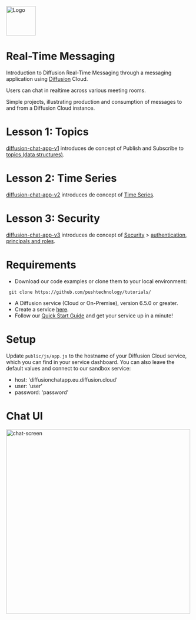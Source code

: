 <img src="https://www.pushtechnology.com/wp-content/themes/pushtechnology/img/diffusion-padding-bottom.png" height="80" title="Logo">

# Real-Time Messaging

Introduction to Diffusion Real-Time Messaging through a messaging application using [Diffusion](https://www.pushtechnology.com/product-overview) Cloud.

Users can chat in realtime across various meeting rooms.

Simple projects, illustrating production and consumption of messages to and from a Diffusion Cloud instance.

# Lesson 1: Topics
[diffusion-chat-app-v1](https://github.com/pushtechnology/tutorials/tree/master/messaging/diffusion-chat-app-v1) introduces de concept of Publish and Subscribe to [topics (data structures)](https://docs.pushtechnology.com/docs/6.5.1/manual/html/introduction/overview/topics_data.html).

# Lesson 2: Time Series
[diffusion-chat-app-v2](https://github.com/pushtechnology/tutorials/tree/master/messaging/diffusion-chat-app-v2) introduces de concept of [Time Series](https://docs.pushtechnology.com/docs/6.5.1/manual/html/designguide/data/topics/timeseries_topics.html).

# Lesson 3: Security
[diffusion-chat-app-v3](https://github.com/pushtechnology/tutorials/tree/master/messaging/diffusion-chat-app-v3) introduces de concept of [Security](https://docs.pushtechnology.com/docs/6.5.1/manual/html/designguide/security/c_security.html) > [authentication, principals and roles](https://docs.pushtechnology.com/docs/6.5.1/manual/html/designguide/security/useraccess/atn_model.html).


# Requirements

*  Download our code examples or clone them to your local environment:
```
 git clone https://github.com/pushtechnology/tutorials/
```
* A Diffusion service (Cloud or On-Premise), version 6.5.0 or greater.
* Create a service [here](https://management.ad.diffusion.cloud/).
* Follow our [Quick Start Guide](https://docs.pushtechnology.com/quickstart/#diffusion-cloud-quick-start) and get your service up in a minute!

# Setup

Update `public/js/app.js` to the hostname of your Diffusion Cloud service, which you can find in your service dashboard.
You can also leave the default values and connect to our sandbox service:
* host: 'diffusionchatapp.eu.diffusion.cloud'
* user: 'user'
* password: 'password'

# Chat UI

<img src="https://github.com/pushtechnology/tutorials/blob/master/messaging/chat-screen.png" height="500" title="chat-screen">

